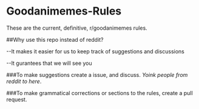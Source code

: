 # Goodanimemes-Rules
These are the current, definitive, r/goodanimemes rules.

##Why use this repo instead of reddit?

--It makes it easier for us to keep track of suggestions and discussions

--It gurantees that we will see you

###To make suggestions create a issue, and discuss. *Yoink people from reddit to here*.

###To make grammatical corrections or sections to the rules, create a pull request.

